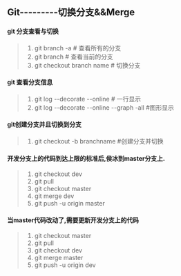 ## Git---------切换分支&&Merge

#### git 分支查看与切换

> 1. git  branch -a # 查看所有的分支
> 2. git branch # 查看当前的分支
> 3. git  checkout branch name # 切换分支

#### git 查看分支信息

> 1. git log --decorate --online # 一行显示
> 2. git log --decorate --online --graph -all #图形显示

#### git创建分支并且切换到分支

> 1. git checkout -b branchname #创建分支并切换



#### 开发分支上的代码到达上限的标准后,侯冰到master分支上.

> 1. git checkout dev
> 2. git pull
> 3. git checkout master
> 4. git merge dev
> 5. git push -u origin master



#### 当master代码改动了,需要更新开发分支上的代码

> 1. git checkout master
> 2. git pull
> 3. git checkout dev
> 4. git merge master
> 5. git push -u origin dev